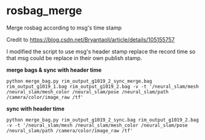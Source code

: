 # rosbag_merge
Merge rosbag according to msg's time stamp

Credit to https://blog.csdn.net/Bryantaoli/article/details/105155757

I modified the script to use msg's header stamp replace the record time so that msg could be replace in their own publish stamp.


**merge bags & sync with header time**
```
python merge_bag.py rim_output_g1019_2_sync_merge.bag rim_output_g1019_1.bag rim_output_g1019_2.bag -v -t '/neural_slam/mesh /neural_slam/mesh_color /neural_slam/pose /neural_slam/path /camera/color/image_raw /tf'
```
**sync with header time**
```
python merge_bag.py rim_output_g1019_2_sync.bag rim_output_g1019_2.bag -v -t '/neural_slam/mesh /neural_slam/mesh_color /neural_slam/pose /neural_slam/path /camera/color/image_raw /tf'
```
